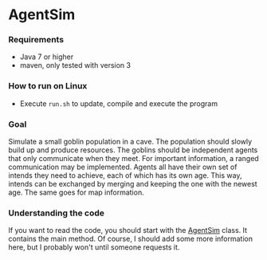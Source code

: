 AgentSim
========

### Requirements
* Java 7 or higher
* maven, only tested with version 3

### How to run on Linux
* Execute `run.sh` to update, compile and execute the program

### Goal
Simulate a small goblin population in a cave.
The population should slowly build up and produce resources.
The goblins should be independent agents that only communicate when they meet.
For important information, a ranged communication may be implemented.
Agents all have their own set of intends they need to achieve, each of which has its own age.
This way, intends can be exchanged by merging and keeping the one with the newest age.
The same goes for map information.

### Understanding the code
If you want to read the code, you should start with the [AgentSim](https://github.com/ISibboI/AgentSim/blob/master/src/main/java/de/isibboi/agentsim/AgentSim.java) class. It contains the main method.
Of course, I should add some more information here, but I probably won't until someone requests it.
